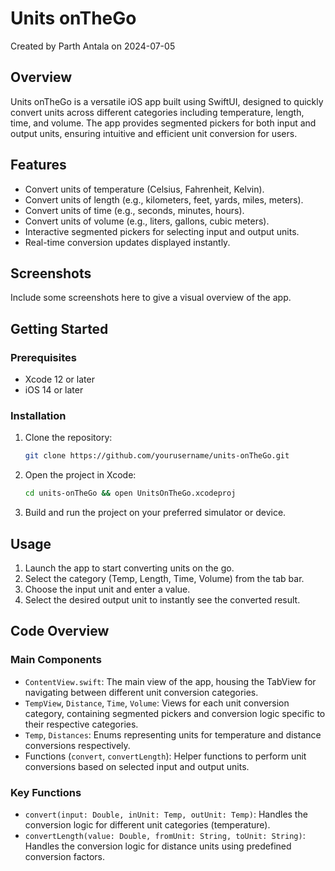 # Units onTheGo

Created by Parth Antala on 2024-07-05

## Overview
Units onTheGo is a versatile iOS app built using SwiftUI, designed to quickly convert units across different categories including temperature, length, time, and volume. The app provides segmented pickers for both input and output units, ensuring intuitive and efficient unit conversion for users.

## Features
- Convert units of temperature (Celsius, Fahrenheit, Kelvin).
- Convert units of length (e.g., kilometers, feet, yards, miles, meters).
- Convert units of time (e.g., seconds, minutes, hours).
- Convert units of volume (e.g., liters, gallons, cubic meters).
- Interactive segmented pickers for selecting input and output units.
- Real-time conversion updates displayed instantly.

## Screenshots
Include some screenshots here to give a visual overview of the app.

## Getting Started

### Prerequisites
- Xcode 12 or later
- iOS 14 or later

### Installation
1. Clone the repository:
    ```bash
    git clone https://github.com/yourusername/units-onTheGo.git
    ```
2. Open the project in Xcode:
    ```bash
    cd units-onTheGo && open UnitsOnTheGo.xcodeproj
    ```
3. Build and run the project on your preferred simulator or device.

## Usage
1. Launch the app to start converting units on the go.
2. Select the category (Temp, Length, Time, Volume) from the tab bar.
3. Choose the input unit and enter a value.
4. Select the desired output unit to instantly see the converted result.

## Code Overview

### Main Components
- `ContentView.swift`: The main view of the app, housing the TabView for navigating between different unit conversion categories.
- `TempView`, `Distance`, `Time`, `Volume`: Views for each unit conversion category, containing segmented pickers and conversion logic specific to their respective categories.
- `Temp`, `Distances`: Enums representing units for temperature and distance conversions respectively.
- Functions (`convert`, `convertLength`): Helper functions to perform unit conversions based on selected input and output units.

### Key Functions
- `convert(input: Double, inUnit: Temp, outUnit: Temp)`: Handles the conversion logic for different unit categories (temperature).
- `convertLength(value: Double, fromUnit: String, toUnit: String)`: Handles the conversion logic for distance units using predefined conversion factors.

